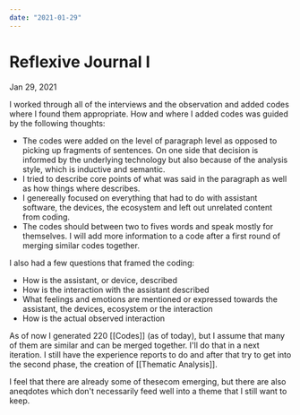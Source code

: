 ```yaml
---
date: "2021-01-29"
---
```

# Reflexive Journal I
Jan 29, 2021

I worked through all of the interviews and the observation and added codes where I found them appropriate. How and where I added codes was guided by the following thoughts:

- The codes were added on the level of paragraph level as opposed to picking up fragments of sentences. On one side that decision is informed by the underlying technology but also because of the analysis style, which is inductive and semantic. 
- I tried to describe core points of what was said in the paragraph as well as how things where describes.
- I genereally focused on everything that had to do with assistant software, the devices, the ecosystem and left out unrelated content from coding.
- The codes should between two to fives words and speak mostly for themselves. I will add more information to a code after a first round of merging similar codes together.

I also had a few questions that framed the coding:

- How is the assistant, or device, described
- How is the interaction with the assistant described
- What feelings and emotions are mentioned or expressed towards the assistant, the devices, ecosystem or the interaction
- How is the actual observed interaction

As of now I generated 220 [[Codes]] (as of today), but I assume that many of them are similar and can be merged together. I'll do that in a next iteration. I still have the experience reports to do and after that try to get into the second phase, the creation of [[Thematic Analysis]].

I feel that there are already some of thesecom emerging, but there are also aneqdotes which don't necessarily feed well into a theme that I still want to keep.